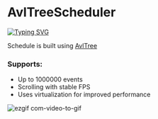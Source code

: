 # AvlTreeScheduler
[![Typing SVG](https://readme-typing-svg.herokuapp.com?pause=2000&width=600&color=%2336BCF7&repeat=false&lines=Unlocking+the+Power+of+Virtualization)](https://git.io/typing-svg)

Schedule is built using <a href="https://github.com/bitlush/avl-tree-c-sharp"> AvlTree</a>
<h3>Supports:</h3>
<ul>
    <li>Up to 1000000 events</li>
    <li>Scrolling with stable FPS</li>
    <li>Uses virtualization for improved performance</li>
</ul>

![ezgif com-video-to-gif](https://github.com/SilentCoast/AvlTreeScheduler/assets/94042423/e4ac0a28-127b-46d7-8aa6-715b4c41b099)
